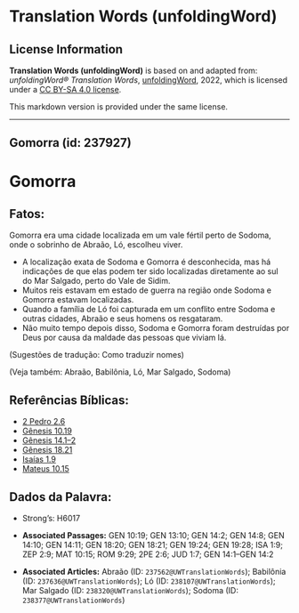 # Translation Words (unfoldingWord)

## License Information

**Translation Words (unfoldingWord)** is based on and adapted from: _unfoldingWord® Translation Words_, [unfoldingWord](https://unfoldingword.org/utw), 2022, which is licensed under a [CC BY-SA 4.0 license](https://creativecommons.org/licenses/by-sa/4.0/legalcode.en).

This markdown version is provided under the same license.



--------------------------------

## Gomorra (id: 237927)

Gomorra
=======

Fatos:
------

Gomorra era uma cidade localizada em um vale fértil perto de Sodoma, onde o sobrinho de Abraão, Ló, escolheu viver.

* A localização exata de Sodoma e Gomorra é desconhecida, mas há indicações de que elas podem ter sido localizadas diretamente ao sul do Mar Salgado, perto do Vale de Sidim.
* Muitos reis estavam em estado de guerra na região onde Sodoma e Gomorra estavam localizadas.
* Quando a família de Ló foi capturada em um conflito entre Sodoma e outras cidades, Abraão e seus homens os resgataram.
* Não muito tempo depois disso, Sodoma e Gomorra foram destruídas por Deus por causa da maldade das pessoas que viviam lá.

(Sugestões de tradução: Como traduzir nomes)

(Veja também: Abraão, Babilônia, Ló, Mar Salgado, Sodoma)

Referências Bíblicas:
---------------------

* [2 Pedro 2\.6](https://ref.ly/2Pet2:6)
* [Gênesis 10\.19](https://ref.ly/Gen10:19)
* [Gênesis 14\.1–2](https://ref.ly/Gen14:1-Gen14:2)
* [Gênesis 18\.21](https://ref.ly/Gen18:21)
* [Isaías 1\.9](https://ref.ly/Isa1:9)
* [Mateus 10\.15](https://ref.ly/Matt10:15)

Dados da Palavra:
-----------------

* Strong’s: H6017

* **Associated Passages:** GEN 10:19; GEN 13:10; GEN 14:2; GEN 14:8; GEN 14:10; GEN 14:11; GEN 18:20; GEN 18:21; GEN 19:24; GEN 19:28; ISA 1:9; ZEP 2:9; MAT 10:15; ROM 9:29; 2PE 2:6; JUD 1:7; GEN 14:1–GEN 14:2
* **Associated Articles:** Abraão (ID: `237562@UWTranslationWords`); Babilônia (ID: `237636@UWTranslationWords`); Ló (ID: `238107@UWTranslationWords`); Mar Salgado (ID: `238320@UWTranslationWords`); Sodoma (ID: `238377@UWTranslationWords`)


